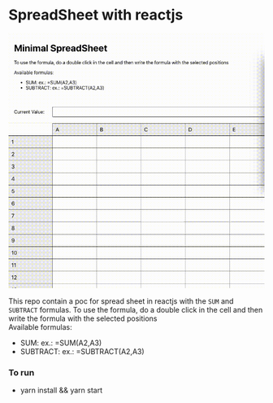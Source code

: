 # SpreadSheet with reactjs

<img src="./src/assets/demo.gif" width="640" height="auto">

This repo contain a poc for spread sheet in reactjs with the `SUM` and `SUBTRACT` formulas.
To use the formula, do a double click in the cell and then write the formula with the selected positions
<br>
<span>Available formulas: </span>

<ul>
  <li>SUM: ex.: =SUM(A2,A3)</li>
  <li>SUBTRACT: ex.: =SUBTRACT(A2,A3)</li>
</ul>

### To run

- yarn install && yarn start
